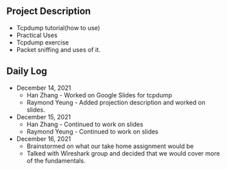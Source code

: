 ## Project Description
* Tcpdump tutorial(how to use) 
* Practical Uses
* Tcpdump exercise
* Packet sniffing and uses of it.
## Daily Log

* December 14, 2021
  * Han Zhang - Worked on Google Slides for tcpdump
  * Raymond Yeung - Added projection description and worked on slides.
* December 15, 2021
  * Han Zhang - Continued to work on slides
  * Raymond Yeung - Continued to work on slides
* December 16, 2021
  * Brainstormed on what our take home assignment would be
  * Talked with Wireshark group and decided that we would cover more of the fundamentals.
